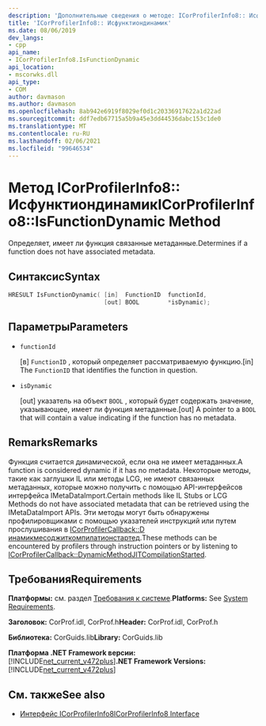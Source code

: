 ```yaml
---
description: 'Дополнительные сведения о методе: ICorProfilerInfo8:: Исфунктиондинамик'
title: 'ICorProfilerInfo8:: Исфунктиондинамик'
ms.date: 08/06/2019
dev_langs:
- cpp
api_name:
- ICorProfilerInfo8.IsFunctionDynamic
api_location:
- mscorwks.dll
api_type:
- COM
author: davmason
ms.author: davmason
ms.openlocfilehash: 8ab942e6919f8029ef0d1c20336917622a1d22ad
ms.sourcegitcommit: ddf7edb67715a5b9a45e3dd44536dabc153c1de0
ms.translationtype: MT
ms.contentlocale: ru-RU
ms.lasthandoff: 02/06/2021
ms.locfileid: "99646534"
---
```

# <a name="icorprofilerinfo8isfunctiondynamic-method"></a><span data-ttu-id="b83a1-103">Метод ICorProfilerInfo8:: Исфунктиондинамик</span><span class="sxs-lookup"><span data-stu-id="b83a1-103">ICorProfilerInfo8::IsFunctionDynamic Method</span></span>

<span data-ttu-id="b83a1-104">Определяет, имеет ли функция связанные метаданные.</span><span class="sxs-lookup"><span data-stu-id="b83a1-104">Determines if a function does not have associated metadata.</span></span>

## <a name="syntax"></a><span data-ttu-id="b83a1-105">Синтаксис</span><span class="sxs-lookup"><span data-stu-id="b83a1-105">Syntax</span></span>

```cpp
HRESULT IsFunctionDynamic( [in]  FunctionID  functionId,
                           [out] BOOL        *isDynamic);
```

## <a name="parameters"></a><span data-ttu-id="b83a1-106">Параметры</span><span class="sxs-lookup"><span data-stu-id="b83a1-106">Parameters</span></span>

- `functionId`

  <span data-ttu-id="b83a1-107">\[в] `FunctionID` , который определяет рассматриваемую функцию.</span><span class="sxs-lookup"><span data-stu-id="b83a1-107">\[in]  The `FunctionID` that identifies the function in question.</span></span>

- `isDynamic`

  <span data-ttu-id="b83a1-108">\[out] указатель на объект `BOOL` , который будет содержать значение, указывающее, имеет ли функция метаданные.</span><span class="sxs-lookup"><span data-stu-id="b83a1-108">\[out] A pointer to a `BOOL` that will contain a value indicating if the function has no metadata.</span></span>

## <a name="remarks"></a><span data-ttu-id="b83a1-109">Remarks</span><span class="sxs-lookup"><span data-stu-id="b83a1-109">Remarks</span></span>

<span data-ttu-id="b83a1-110">Функция считается динамической, если она не имеет метаданных.</span><span class="sxs-lookup"><span data-stu-id="b83a1-110">A function is considered dynamic if it has no metadata.</span></span> <span data-ttu-id="b83a1-111">Некоторые методы, такие как заглушки IL или методы LCG, не имеют связанных метаданных, которые можно получить с помощью API-интерфейсов интерфейса IMetaDataImport.</span><span class="sxs-lookup"><span data-stu-id="b83a1-111">Certain methods like IL Stubs or LCG Methods do not have associated metadata that can be retrieved using the IMetaDataImport APIs.</span></span> <span data-ttu-id="b83a1-112">Эти методы могут быть обнаружены профилировщиками с помощью указателей инструкций или путем прослушивания в [ICorProfilerCallback::D инамикмесоджиткомпилатионстартед](icorprofilercallback8-dynamicmethodjitcompilationstarted-method.md).</span><span class="sxs-lookup"><span data-stu-id="b83a1-112">These methods can be encountered by profilers through instruction pointers or by listening to [ICorProfilerCallback::DynamicMethodJITCompilationStarted](icorprofilercallback8-dynamicmethodjitcompilationstarted-method.md).</span></span>

## <a name="requirements"></a><span data-ttu-id="b83a1-113">Требования</span><span class="sxs-lookup"><span data-stu-id="b83a1-113">Requirements</span></span>

<span data-ttu-id="b83a1-114">**Платформы:** см. раздел [Требования к системе](../../get-started/system-requirements.md).</span><span class="sxs-lookup"><span data-stu-id="b83a1-114">**Platforms:** See [System Requirements](../../get-started/system-requirements.md).</span></span>

<span data-ttu-id="b83a1-115">**Заголовок:** CorProf.idl, CorProf.h</span><span class="sxs-lookup"><span data-stu-id="b83a1-115">**Header:** CorProf.idl, CorProf.h</span></span>

<span data-ttu-id="b83a1-116">**Библиотека:** CorGuids.lib</span><span class="sxs-lookup"><span data-stu-id="b83a1-116">**Library:** CorGuids.lib</span></span>

<span data-ttu-id="b83a1-117">**Платформа .NET Framework версии:**[!INCLUDE[net_current_v472plus](../../../../includes/net-current-v472plus.md)]</span><span class="sxs-lookup"><span data-stu-id="b83a1-117">**.NET Framework Versions:** [!INCLUDE[net_current_v472plus](../../../../includes/net-current-v472plus.md)]</span></span>

## <a name="see-also"></a><span data-ttu-id="b83a1-118">См. также</span><span class="sxs-lookup"><span data-stu-id="b83a1-118">See also</span></span>

- [<span data-ttu-id="b83a1-119">Интерфейс ICorProfilerInfo8</span><span class="sxs-lookup"><span data-stu-id="b83a1-119">ICorProfilerInfo8 Interface</span></span>](icorprofilerinfo8-interface.md)
